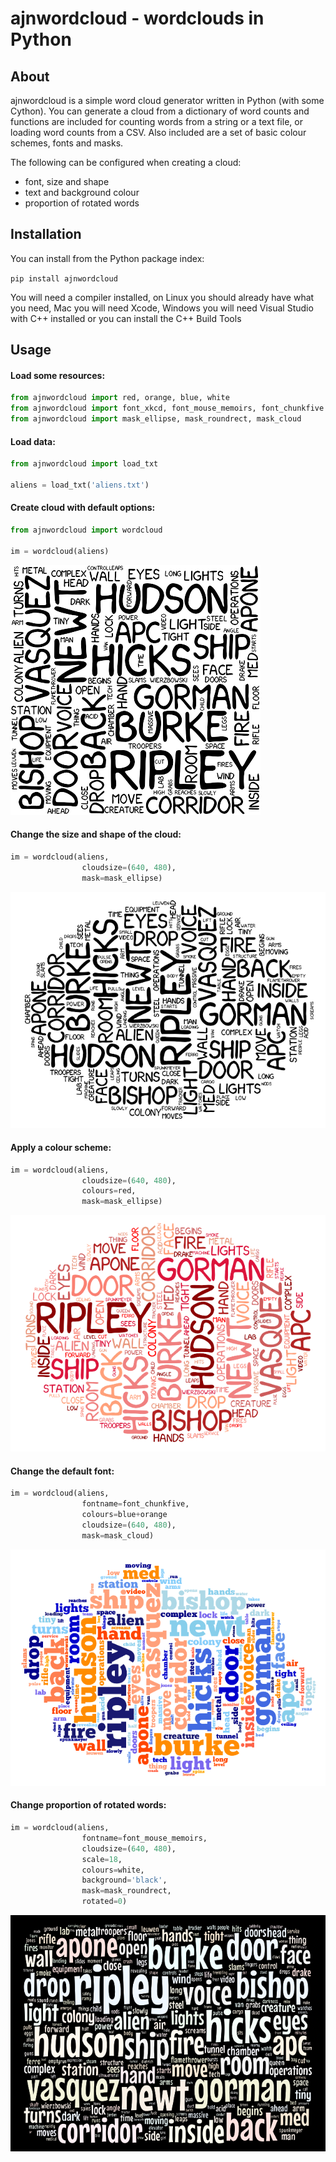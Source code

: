 # ajnwordcloud - wordclouds in Python

## About
ajnwordcloud is a simple word cloud generator written in Python (with some Cython).  You can generate a cloud from a dictionary of word counts and functions are included for counting words from a string or a text file, or loading word counts from a CSV.  Also included are a set of basic colour schemes, fonts and masks.

The following can be configured when creating a cloud:

* font, size and shape
* text and background colour
* proportion of rotated words

## Installation

You can install from the Python package index:

`pip install ajnwordcloud`

You will need a compiler installed, on Linux you should already have what you need, Mac you will need Xcode, Windows you will need Visual Studio with C++ installed or you can install the C++ Build Tools

## Usage

#### Load some resources:

```python
from ajnwordcloud import red, orange, blue, white
from ajnwordcloud import font_xkcd, font_mouse_memoirs, font_chunkfive
from ajnwordcloud import mask_ellipse, mask_roundrect, mask_cloud
```

#### Load data:

```python
from ajnwordcloud import load_txt

aliens = load_txt('aliens.txt')
```

#### Create cloud with default options:

```python
from ajnwordcloud import wordcloud

im = wordcloud(aliens)
```

![default cloud](https://github.com/voiceoftreason/ajnwordcloud/blob/master/examples/output_1_0.png)

#### Change the size and shape of the cloud:

```python
im = wordcloud(aliens, 
				cloudsize=(640, 480), 
				mask=mask_ellipse)
```

![size and shape](https://github.com/voiceoftreason/ajnwordcloud/blob/master/examples/output_2_0.png)

#### Apply a colour scheme:

```python
im = wordcloud(aliens, 
				cloudsize=(640, 480), 
				colours=red, 
				mask=mask_ellipse)
```

![colour](https://github.com/voiceoftreason/ajnwordcloud/blob/master/examples/output_3_0.png)

#### Change the default font:

```python
im = wordcloud(aliens, 
				fontname=font_chunkfive, 
				colours=blue+orange
				cloudsize=(640, 480), 
				mask=mask_cloud)
```

![colour scheme](https://github.com/voiceoftreason/ajnwordcloud/blob/master/examples/output_4_0.png)

#### Change proportion of rotated words:

```python
im = wordcloud(aliens, 
				fontname=font_mouse_memoirs, 
				cloudsize=(640, 480), 
				scale=18, 
				colours=white, 
				background='black', 
				mask=mask_roundrect, 
				rotated=0)
```

![rotation](https://github.com/voiceoftreason/ajnwordcloud/blob/master/examples/output_5_0.png)
